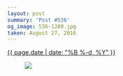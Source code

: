 ```yaml
---
layout: post
summary: 'Post #536'
og_image: 536-1280.jpg
taken: August 27, 2016
---
```


<div class="post">
 <time>
  <a href="/536">
   {{ page.date | date: "%B %-d, %Y" }}
  </a>
 </time>
 <a href="/536">
  <figure data-taken="8/27/2016">
   <img sizes="(min-width: 700px) 50vw, calc(100vw - 2rem)" src="{{ site.assets_url }}/536-640.jpg" srcset="{{ site.assets_url }}/536-320.jpg 320w, {{ site.assets_url }}/536-640.jpg 640w, {{ site.assets_url }}/536-960.jpg 960w, {{ site.assets_url }}/536-1280.jpg 1280w"/>
  </figure>
 </a>
</div>
